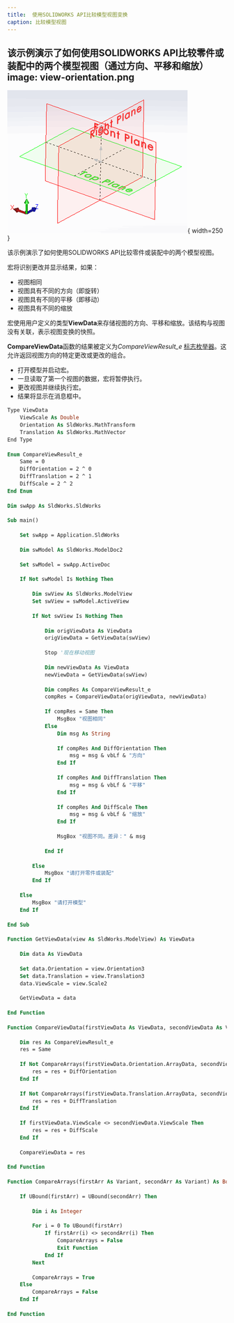 ```yaml
---
title:  使用SOLIDWORKS API比较模型视图变换
caption: 比较模型视图
---
```

 该示例演示了如何使用SOLIDWORKS API比较零件或装配中的两个模型视图（通过方向、平移和缩放）
image: view-orientation.png
---
![模型视图方向](view-orientation.png){ width=250 }

该示例演示了如何使用SOLIDWORKS API比较零件或装配中的两个模型视图。

宏将识别更改并显示结果，如果：

* 视图相同
* 视图具有不同的方向（即旋转）
* 视图具有不同的平移（即移动）
* 视图具有不同的缩放

宏使用用户定义的类型**ViewData**来存储视图的方向、平移和缩放。该结构与视图没有关联，表示视图变换的快照。

**CompareViewData**函数的结果被定义为*CompareViewResult_e* [标志枚举器](/docs/codestack/visual-basic/data-structures/enumerators#flag-enumerator-multiple-options)。这允许返回视图方向的特定更改或更改的组合。

* 打开模型并启动宏。
* 一旦读取了第一个视图的数据，宏将暂停执行。
* 更改视图并继续执行宏。
* 结果将显示在消息框中。

~~~ vb
Type ViewData
    ViewScale As Double
    Orientation As SldWorks.MathTransform
    Translation As SldWorks.MathVector
End Type

Enum CompareViewResult_e
    Same = 0
    DiffOrientation = 2 ^ 0
    DiffTranslation = 2 ^ 1
    DiffScale = 2 ^ 2
End Enum

Dim swApp As SldWorks.SldWorks

Sub main()

    Set swApp = Application.SldWorks
    
    Dim swModel As SldWorks.ModelDoc2
    
    Set swModel = swApp.ActiveDoc
    
    If Not swModel Is Nothing Then
        
        Dim swView As SldWorks.ModelView
        Set swView = swModel.ActiveView
        
        If Not swView Is Nothing Then
            
            Dim origViewData As ViewData
            origViewData = GetViewData(swView)
            
            Stop '现在移动视图
            
            Dim newViewData As ViewData
            newViewData = GetViewData(swView)
            
            Dim compRes As CompareViewResult_e
            compRes = CompareViewData(origViewData, newViewData)
            
            If compRes = Same Then
                MsgBox "视图相同"
            Else
                Dim msg As String
                
                If compRes And DiffOrientation Then
                    msg = msg & vbLf & "方向"
                End If
                
                If compRes And DiffTranslation Then
                    msg = msg & vbLf & "平移"
                End If
                
                If compRes And DiffScale Then
                    msg = msg & vbLf & "缩放"
                End If
                
                MsgBox "视图不同。差异：" & msg
                
            End If
            
        Else
            MsgBox "请打开零件或装配"
        End If
        
    Else
        MsgBox "请打开模型"
    End If
    
End Sub

Function GetViewData(view As SldWorks.ModelView) As ViewData
    
    Dim data As ViewData
    
    Set data.Orientation = view.Orientation3
    Set data.Translation = view.Translation3
    data.ViewScale = view.Scale2
    
    GetViewData = data
    
End Function

Function CompareViewData(firstViewData As ViewData, secondViewData As ViewData) As CompareViewResult_e
    
    Dim res As CompareViewResult_e
    res = Same
    
    If Not CompareArrays(firstViewData.Orientation.ArrayData, secondViewData.Orientation.ArrayData) Then
        res = res + DiffOrientation
    End If
    
    If Not CompareArrays(firstViewData.Translation.ArrayData, secondViewData.Translation.ArrayData) Then
        res = res + DiffTranslation
    End If
    
    If firstViewData.ViewScale <> secondViewData.ViewScale Then
        res = res + DiffScale
    End If
    
    CompareViewData = res
    
End Function

Function CompareArrays(firstArr As Variant, secondArr As Variant) As Boolean
    
    If UBound(firstArr) = UBound(secondArr) Then
        
        Dim i As Integer
        
        For i = 0 To UBound(firstArr)
            If firstArr(i) <> secondArr(i) Then
                CompareArrays = False
                Exit Function
            End If
        Next
        
        CompareArrays = True
    Else
        CompareArrays = False
    End If
    
End Function
~~~